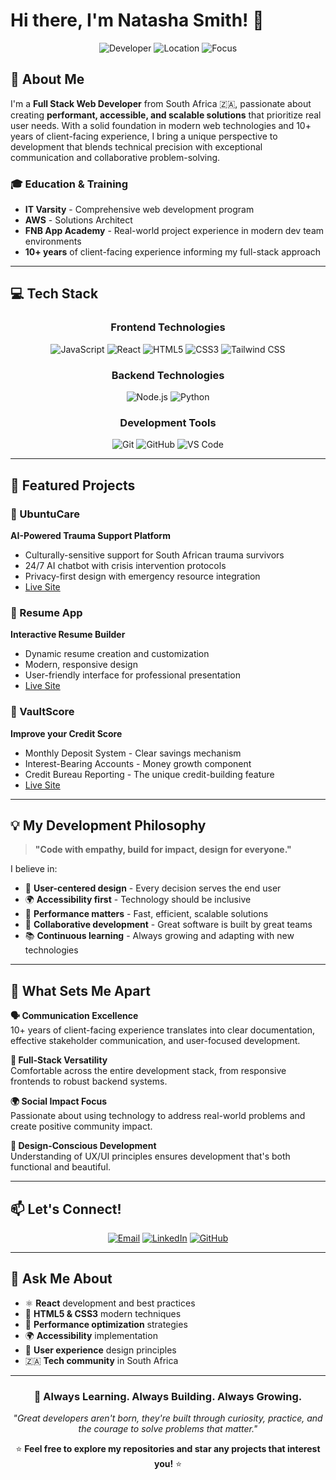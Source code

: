 # Hi there, I'm Natasha Smith! 👋

<div align="center">

![Developer](https://img.shields.io/badge/Full%20Stack-Developer-blueviolet)
![Location](https://img.shields.io/badge/Location-South%20Africa%20🇿🇦-green)
![Focus](https://img.shields.io/badge/Focus-User%20Centered%20Design-orange)

</div>

## 🚀 About Me

I'm a **Full Stack Web Developer** from South Africa 🇿🇦, passionate about creating **performant, accessible, and scalable solutions** that prioritize real user needs. With a solid foundation in modern web technologies and 10+ years of client-facing experience, I bring a unique perspective to development that blends technical precision with exceptional communication and collaborative problem-solving.

### 🎓 Education & Training
- **IT Varsity** - Comprehensive web development program
- **AWS** - Solutions Architect 
- **FNB App Academy** - Real-world project experience in modern dev team environments
- **10+ years** of client-facing experience informing my full-stack approach

---

## 💻 Tech Stack

<div align="center">

### Frontend Technologies
![JavaScript](https://img.shields.io/badge/-JavaScript-F7DF1E?style=for-the-badge&logo=javascript&logoColor=black)
![React](https://img.shields.io/badge/-React-61DAFB?style=for-the-badge&logo=react&logoColor=black)
![HTML5](https://img.shields.io/badge/-HTML5-E34F26?style=for-the-badge&logo=html5&logoColor=white)
![CSS3](https://img.shields.io/badge/-CSS3-1572B6?style=for-the-badge&logo=css3&logoColor=white)
![Tailwind CSS](https://img.shields.io/badge/-Tailwind_CSS-38B2AC?style=for-the-badge&logo=tailwind-css&logoColor=white)

### Backend Technologies
![Node.js](https://img.shields.io/badge/-Node.js-339933?style=for-the-badge&logo=node.js&logoColor=white)
![Python](https://img.shields.io/badge/-Python-3776AB?style=for-the-badge&logo=python&logoColor=white)

### Development Tools
![Git](https://img.shields.io/badge/-Git-F05032?style=for-the-badge&logo=git&logoColor=white)
![GitHub](https://img.shields.io/badge/-GitHub-181717?style=for-the-badge&logo=github&logoColor=white)
![VS Code](https://img.shields.io/badge/-VS%20Code-007ACC?style=for-the-badge&logo=visual-studio-code&logoColor=white)

</div>

---

## 🌟 Featured Projects

### 🤝 UbuntuCare
**AI-Powered Trauma Support Platform**
- Culturally-sensitive support for South African trauma survivors
- 24/7 AI chatbot with crisis intervention protocols
- Privacy-first design with emergency resource integration
- [Live Site](https://natashaxdev.github.io/UbuntuCare/)

### 📄 Resume App
**Interactive Resume Builder**
- Dynamic resume creation and customization
- Modern, responsive design
- User-friendly interface for professional presentation
- [Live Site](https://natashaxdev.github.io/Resume-App/)

### 🔐 VaultScore
**Improve your Credit Score**
- Monthly Deposit System - Clear savings mechanism
- Interest-Bearing Accounts - Money growth component
- Credit Bureau Reporting - The unique credit-building feature
- [Live Site](https://natashaxdev.github.io/VaultScore/)

---

## 💡 My Development Philosophy

> **"Code with empathy, build for impact, design for everyone."**

I believe in:
- 🎯 **User-centered design** - Every decision serves the end user
- 🌍 **Accessibility first** - Technology should be inclusive
- 🚀 **Performance matters** - Fast, efficient, scalable solutions
- 🤝 **Collaborative development** - Great software is built by great teams
- 📚 **Continuous learning** - Always growing and adapting with new technologies



---

## 🌟 What Sets Me Apart

**🗣️ Communication Excellence**  
10+ years of client-facing experience translates into clear documentation, effective stakeholder communication, and user-focused development.

**🔧 Full-Stack Versatility**  
Comfortable across the entire development stack, from responsive frontends to robust backend systems.

**🌍 Social Impact Focus**  
Passionate about using technology to address real-world problems and create positive community impact.

**🎨 Design-Conscious Development**  
Understanding of UX/UI principles ensures development that's both functional and beautiful.

---

## 📫 Let's Connect!

<div align="center">

[![Email](https://img.shields.io/badge/-contact.natashsmith@gmail.com-D14836?style=for-the-badge&logo=gmail&logoColor=white)](mailto:contact.natashsmith@gmail.com)
[![LinkedIn](https://img.shields.io/badge/-LinkedIn-0A66C2?style=for-the-badge&logo=linkedin&logoColor=white)](https://www.linkedin.com/in/natasha-s-209970375/)
[![GitHub](https://img.shields.io/badge/-GitHub-181717?style=for-the-badge&logo=github&logoColor=white)](https://github.com/NatashaXDev)

</div>

---

## 💬 Ask Me About

- ⚛️ **React** development and best practices
- 🎨 **HTML5 & CSS3** modern techniques
- 🚀 **Performance optimization** strategies
- 🌍 **Accessibility** implementation
- 🤝 **User experience** design principles
- 🇿🇦 **Tech community** in South Africa

---

<div align="center">

### 🚀 Always Learning. Always Building. Always Growing.

*"Great developers aren't born, they're built through curiosity, practice, and the courage to solve problems that matter."*

⭐ **Feel free to explore my repositories and star any projects that interest you!** ⭐

</div>
